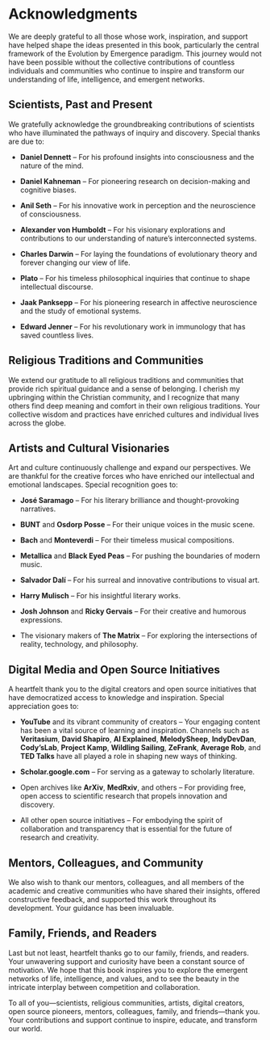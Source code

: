 # Acknowledgments

We are deeply grateful to all those whose work, inspiration, and support
have helped shape the ideas presented in this book, particularly the
central framework of the Evolution by Emergence paradigm. This journey
would not have been possible without the collective contributions of
countless individuals and communities who continue to inspire and
transform our understanding of life, intelligence, and emergent
networks.

## Scientists, Past and Present

We gratefully acknowledge the groundbreaking contributions of scientists
who have illuminated the pathways of inquiry and discovery. Special
thanks are due to:

- **Daniel Dennett** – For his profound insights into consciousness and
  the nature of the mind.

- **Daniel Kahneman** – For pioneering research on decision-making and
  cognitive biases.

- **Anil Seth** – For his innovative work in perception and the
  neuroscience of consciousness.

- **Alexander von Humboldt** – For his visionary explorations and
  contributions to our understanding of nature’s interconnected systems.

- **Charles Darwin** – For laying the foundations of evolutionary theory
  and forever changing our view of life.

- **Plato** – For his timeless philosophical inquiries that continue to
  shape intellectual discourse.

- **Jaak Panksepp** – For his pioneering research in affective
  neuroscience and the study of emotional systems.

- **Edward Jenner** – For his revolutionary work in immunology that has
  saved countless lives.

## Religious Traditions and Communities

We extend our gratitude to all religious traditions and communities that
provide rich spiritual guidance and a sense of belonging. I cherish my
upbringing within the Christian community, and I recognize that many
others find deep meaning and comfort in their own religious traditions.
Your collective wisdom and practices have enriched cultures and
individual lives across the globe.

## Artists and Cultural Visionaries

Art and culture continuously challenge and expand our perspectives. We
are thankful for the creative forces who have enriched our intellectual
and emotional landscapes. Special recognition goes to:

- **José Saramago** – For his literary brilliance and thought-provoking
  narratives.

- **BUNT** and **Osdorp Posse** – For their unique voices in the music
  scene.

- **Bach** and **Monteverdi** – For their timeless musical compositions.

- **Metallica** and **Black Eyed Peas** – For pushing the boundaries of
  modern music.

- **Salvador Dalí** – For his surreal and innovative contributions to
  visual art.

- **Harry Mulisch** – For his insightful literary works.

- **Josh Johnson** and **Ricky Gervais** – For their creative and
  humorous expressions.

- The visionary makers of **The Matrix** – For exploring the
  intersections of reality, technology, and philosophy.

## Digital Media and Open Source Initiatives

A heartfelt thank you to the digital creators and open source
initiatives that have democratized access to knowledge and inspiration.
Special appreciation goes to:

- **YouTube** and its vibrant community of creators – Your engaging
  content has been a vital source of learning and inspiration. Channels
  such as **Veritasium**, **David Shapiro**, **AI Explained**,
  **MelodySheep**, **IndyDevDan**, **Cody’sLab**, **Project Kamp**,
  **Wildling Sailing**, **ZeFrank**, **Average Rob**, and **TED Talks**
  have all played a role in shaping new ways of thinking.

- **Scholar.google.com** – For serving as a gateway to scholarly
  literature.

- Open archives like **ArXiv**, **MedRxiv**, and others – For providing
  free, open access to scientific research that propels innovation and
  discovery.

- All other open source initiatives – For embodying the spirit of
  collaboration and transparency that is essential for the future of
  research and creativity.

## Mentors, Colleagues, and Community

We also wish to thank our mentors, colleagues, and all members of the
academic and creative communities who have shared their insights,
offered constructive feedback, and supported this work throughout its
development. Your guidance has been invaluable.

## Family, Friends, and Readers

Last but not least, heartfelt thanks go to our family, friends, and
readers. Your unwavering support and curiosity have been a constant
source of motivation. We hope that this book inspires you to explore the
emergent networks of life, intelligence, and values, and to see the
beauty in the intricate interplay between competition and collaboration.

To all of you—scientists, religious communities, artists, digital
creators, open source pioneers, mentors, colleagues, family, and
friends—thank you. Your contributions and support continue to inspire,
educate, and transform our world.
